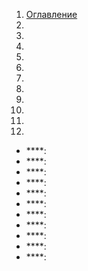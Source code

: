 1. [Оглавление](https://github.com/Nethius/cheatsheet/blob/main/README.md)
1. [](#1)
1. [](#2)
1. [](#3)
1. [](#4)
1. [](#5)
1. [](#6)
1. [](#7)
1. [](#8)
1. [](#9)
1. [](#10)
1. [](#11)

* ****: <a name="1"></a> 
* ****: <a name="2"></a> 
* ****: <a name="3"></a>
* ****: <a name="4"></a>
* ****: <a name="5"></a>
* ****: <a name="6"></a>
* ****: <a name="7"></a>
* ****: <a name="8"></a>
* ****: <a name="9"></a>
* ****: <a name="10"></a>
* ****: <a name="11"></a>